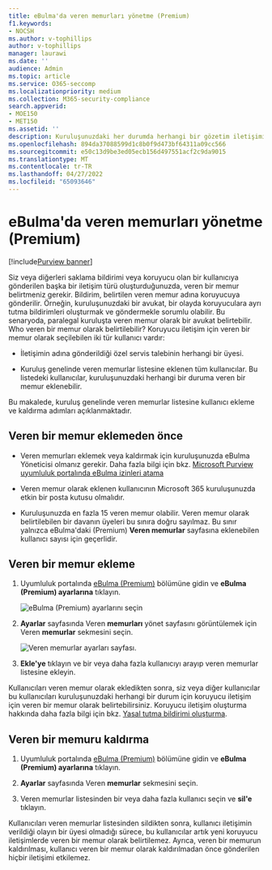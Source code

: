 ```yaml
---
title: eBulma'da veren memurları yönetme (Premium)
f1.keywords:
- NOCSH
ms.author: v-tophillips
author: v-tophillips
manager: laurawi
ms.date: ''
audience: Admin
ms.topic: article
ms.service: O365-seccomp
ms.localizationpriority: medium
ms.collection: M365-security-compliance
search.appverid:
- MOE150
- MET150
ms.assetid: ''
description: Kuruluşunuzdaki her durumda herhangi bir gözetim iletişimine eklenebilmeleri için eBulma'da (Premium) kuruluş genelinde veren memurlar ekleyebilirsiniz.
ms.openlocfilehash: 894da37088599d1c8b0f9d473bf64311a09cc566
ms.sourcegitcommit: e50c13d9be3ed05ecb156d497551acf2c9da9015
ms.translationtype: MT
ms.contentlocale: tr-TR
ms.lasthandoff: 04/27/2022
ms.locfileid: "65093646"
---
```

# <a name="manage-issuing-officers-in-ediscovery-premium"></a>eBulma'da veren memurları yönetme (Premium)

[!include[Purview banner](../includes/purview-rebrand-banner.md)]

Siz veya diğerleri saklama bildirimi veya koruyucu olan bir kullanıcıya gönderilen başka bir iletişim türü oluşturduğunuzda, veren bir memur belirtmeniz gerekir. Bildirim, belirtilen veren memur adına koruyucuya gönderilir. Örneğin, kuruluşunuzdaki bir avukat, bir olayda koruyuculara ayrı tutma bildirimleri oluşturmak ve göndermekle sorumlu olabilir. Bu senaryoda, paralegal kuruluşta veren memur olarak bir avukat belirtebilir. Who veren bir memur olarak belirtilebilir? Koruyucu iletişim için veren bir memur olarak seçilebilen iki tür kullanıcı vardır:

- İletişimin adına gönderildiği özel servis talebinin herhangi bir üyesi.

- Kuruluş genelinde veren memurlar listesine eklenen tüm kullanıcılar. Bu listedeki kullanıcılar, kuruluşunuzdaki herhangi bir duruma veren bir memur eklenebilir.

Bu makalede, kuruluş genelinde veren memurlar listesine kullanıcı ekleme ve kaldırma adımları açıklanmaktadır.

## <a name="before-you-add-an-issuing-officer"></a>Veren bir memur eklemeden önce

- Veren memurları eklemek veya kaldırmak için kuruluşunuzda eBulma Yöneticisi olmanız gerekir. Daha fazla bilgi için bkz. [Microsoft Purview uyumluluk portalında eBulma izinleri atama](assign-ediscovery-permissions.md)  

- Veren memur olarak eklenen kullanıcının Microsoft 365 kuruluşunuzda etkin bir posta kutusu olmalıdır.

- Kuruluşunuzda en fazla 15 veren memur olabilir. Veren memur olarak belirtilebilen bir davanın üyeleri bu sınıra doğru sayılmaz. Bu sınır yalnızca eBulma'daki (Premium) **Veren memurlar** sayfasına eklenebilen kullanıcı sayısı için geçerlidir.

## <a name="add-an-issuing-officer"></a>Veren bir memur ekleme

1. Uyumluluk portalında [eBulma (Premium)](https://go.microsoft.com/fwlink/p/?linkid=2173764) bölümüne gidin ve **eBulma (Premium) ayarlarına** tıklayın.

   ![eBulma (Premium) ayarlarını seçin](..\media\HistoricalVersions1.png)

2. **Ayarlar** sayfasında Veren **memurları** yönet sayfasını görüntülemek için Veren **memurlar** sekmesini seçin.

   ![Veren memurlar ayarları sayfası.](..\media\AeDIssuingOfficers1.png)

3. **Ekle'ye** tıklayın ve bir veya daha fazla kullanıcıyı arayıp veren memurlar listesine ekleyin.

Kullanıcıları veren memur olarak ekledikten sonra, siz veya diğer kullanıcılar bu kullanıcıları kuruluşunuzdaki herhangi bir durum için koruyucu iletişim için veren bir memur olarak belirtebilirsiniz. Koruyucu iletişim oluşturma hakkında daha fazla bilgi için bkz. [Yasal tutma bildirimi oluşturma](create-hold-notification.md).

## <a name="remove-an-issuing-officer"></a>Veren bir memuru kaldırma

1. Uyumluluk portalında [eBulma (Premium)](https://go.microsoft.com/fwlink/p/?linkid=2173764) bölümüne gidin ve **eBulma (Premium) ayarlarına** tıklayın.

2. **Ayarlar** sayfasında Veren **memurlar** sekmesini seçin.

3. Veren memurlar listesinden bir veya daha fazla kullanıcı seçin ve **sil'e** tıklayın.

Kullanıcıları veren memurlar listesinden sildikten sonra, kullanıcı iletişimin verildiği olayın bir üyesi olmadığı sürece, bu kullanıcılar artık yeni koruyucu iletişimlerde veren bir memur olarak belirtilemez. Ayrıca, veren bir memurun kaldırılması, kullanıcı veren bir memur olarak kaldırılmadan önce gönderilen hiçbir iletişimi etkilemez.
